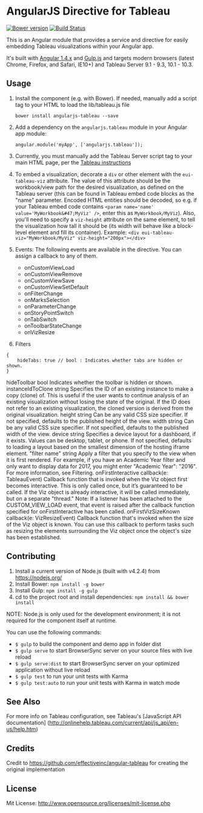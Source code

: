 # AngularJS Directive for Tableau

[![Bower version](https://badge.fury.io/bo/angularjs-tableau.svg)](https://badge.fury.io/bo/angularjs-tableau)
[![Build Status](https://travis-ci.org/jensenkd/angularjs-tableau.svg?branch=master)](https://travis-ci.org/jensenkd/angularjs-tableau)

This is an Angular module that provides a service and directive for easily embedding Tableau visualizations within
your Angular app.

It's built with [Angular 1.4.x](https://angularjs.org) and [Gulp.js](http://gulpjs.com) and targets modern browsers 
(latest Chrome, Firefox, and Safari, IE10+) and Tableau Server 9.1 - 9.3, 10.1 - 10.3.

## Usage

1. Install the component (e.g. with Bower). If needed, manually add a script tag to your HTML to load the 
  lib/tableau.js file
  
      ````
      bower install angularjs-tableau --save
      ````
  
2. Add a dependency on the `angularjs.tableau` module in your Angular app module:

      ````
      angular.module('myApp', ['angularjs.tableau']);
      ````

3. Currently, you must manually add the Tableau Server script tag to your main HTML page, per the 
  [Tableau instructions](http://onlinehelp.tableau.com/current/api/js_api/en-us/JavaScriptAPI/js_api_concepts_get_API.htm) 
  
4. To embed a visualization, decorate a `div` or other element with the `eui-tableau-viz` attribute. The value of
  this attribute should be the workbook/view path for the desired visualization, as defined on the Tableau server
  (this can be found in Tableau embed code blocks as the "name" parameter. Encoded HTML entities should be decoded, 
  so e.g. if your Tableau embed code contains `<param name='name' value='MyWorkbook&#47;MyViz' />`, enter this as
  `MyWorkbook/MyViz`). Also, you'll need to specify a `viz-height` attribute on the same element, to tell the 
  visualization how tall it should be (its width will behave like a block-level element and fill its container).
  Example:
    `<div eui-tableau-viz="MyWorkbook/MyViz" viz-height="200px"></div>`
    
5. Events:
The following events are available in the directive.  You can assign a callback to any of them.
    - onCustomViewLoad
    - onCustomViewRemove
    - onCustomViewSave
    - onCustomViewSetDefault
    - onFilterChange
    - onMarksSelection
    - onParameterChange
    - onStoryPointSwitch
    - onTabSwitch
    - onToolbarStateChange
    - onVizResize

6. Filters
````
{ 
    hideTabs: true // bool : Indicates whether tabs are hidden or shown.
}
````
hideToolbar
bool
Indicates whether the toolbar is hidden or shown.
instanceIdToClone	string	Specifies the ID of an existing instance to make a copy (clone) of. This is useful if the user wants to continue analysis of an existing visualization without losing the state of the original. If the ID does not refer to an existing visualization, the cloned version is derived from the original visualization.
height
string
Can be any valid CSS size specifier. If not specified, defaults to the published height of the view.
width
string
Can be any valid CSS size specifier. If not specified, defaults to the published width of the view.
device
string
Specifies a device layout for a dashboard, if it exists. Values can be desktop, tablet, or phone. If not specified, defaults to loading a layout based on the smallest dimension of the hosting iframe element.
"filter name"	string	Apply a filter that you specify to the view when it is first rendered. For example, if you have an Academic Year filter and only want to display data for 2017, you might enter "Academic Year": "2016". For more information, see Filtering.
onFirstInteractive
callback(e: TableauEvent)
Callback function that is invoked when the Viz object first becomes interactive. This is only called once, but it’s guaranteed to be called. If the Viz object is already interactive, it will be called immediately, but on a separate "thread."
Note: If a listener has been attached to the CUSTOM_VIEW_LOAD event, that event is raised after the callback function specified for onFirstInteractive has been called.
onFirstVizSizeKnown
callback(e: VizResizeEvent)
Callback function that's invoked when the size of the Viz object is known. You can use this callback to perform tasks such as resizing the elements surrounding the Viz object once the object's size has been established.

## Contributing

1. Install a current version of Node.js (built with v4.2.4) from https://nodejs.org/
2. Install Bower: `npm install -g bower`
3. Install Gulp: `npm install -g gulp`
4. cd to the project root and install dependencies: `npm install && bower install`

NOTE: Node.js is only used for the development environment; it is not required for the component itself at runtime.

You can use the following commands:

- `$ gulp` to build the component and demo app in folder dist
- `$ gulp serve` to start BrowserSync server on your source files with live reload
- `$ gulp serve:dist` to start BrowserSync server on your optimized application without live reload
- `$ gulp test` to run your unit tests with Karma
- `$ gulp test:auto` to run your unit tests with Karma in watch mode

## See Also

For more info on Tableau configuration, see Tableau's [JavaScript API documentation]
(http://onlinehelp.tableau.com/current/api/js_api/en-us/help.htm)

## Credits

Credit to https://github.com/effectiveinc/angular-tableau for creating the original implementation

## License

Mit License: http://www.opensource.org/licenses/mit-license.php
